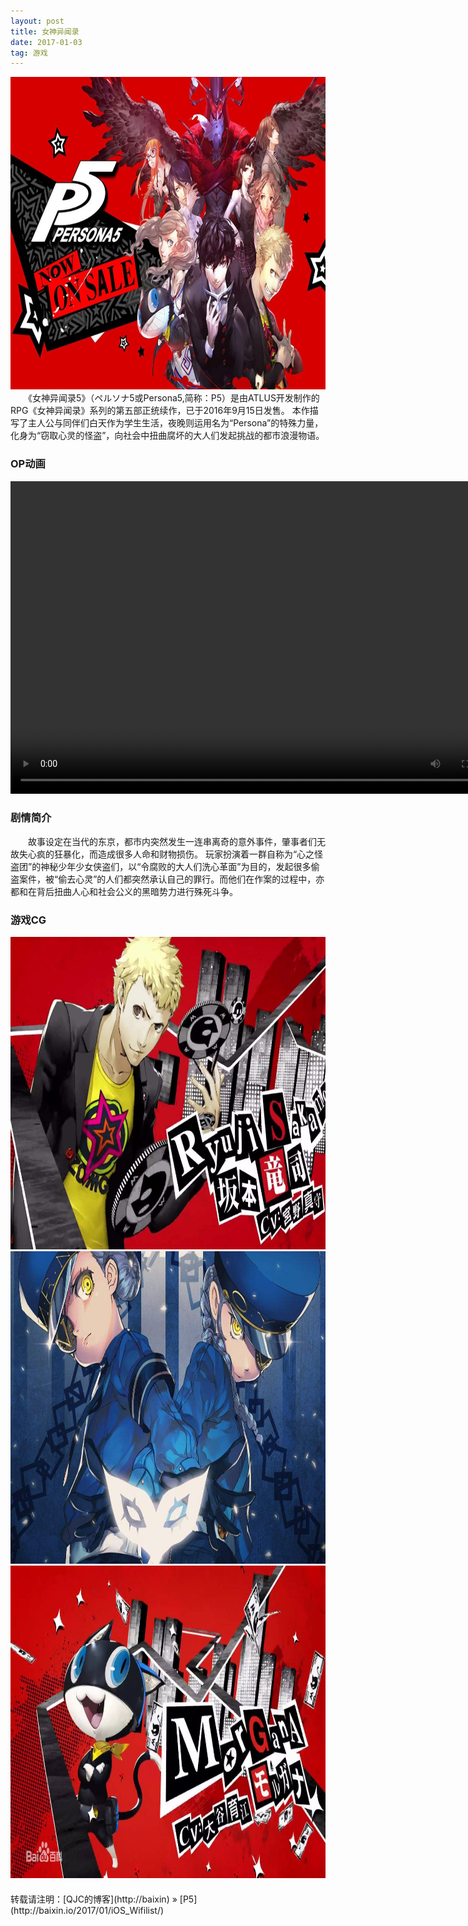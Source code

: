 ```yaml
---
layout: post
title: 女神异闻录
date: 2017-01-03 
tag: 游戏
---
```

   <div align="center">
	<img src="/images/P1.jpg" height="500" width="800">  
</div> 
　　《女神异闻录5》（ペルソナ5或Persona5,简称：P5）是由ATLUS开发制作的RPG《女神异闻录》系列的第五部正统续作，已于2016年9月15日发售。
本作描写了主人公与同伴们白天作为学生生活，夜晚则运用名为“Persona”的特殊力量，化身为“窃取心灵的怪盗”，向社会中扭曲腐坏的大人们发起挑战的都市浪漫物语。

### OP动画

<video width="800" height="500">
<source src="../images/P5.Mp4" type="video/mp4;"></source>
</video>


### 剧情简介

　　故事设定在当代的东京，都市内突然发生一连串离奇的意外事件，肇事者们无故失心疯的狂暴化，而造成很多人命和财物损伤。
玩家扮演着一群自称为“心之怪盗团”的神秘少年少女侠盗们，以“令腐败的大人们洗心革面”为目的，发起很多偷盗案件，被“偷去心灵”的人们都突然承认自己的罪行。而他们在作案的过程中，亦都和在背后扭曲人心和社会公义的黑暗势力进行殊死斗争。

### 游戏CG
<div align="center">
	<img src="/images/P2.jpg" height="500" width="800">  
</div> 
<div align="center">
	<img src="/images/P3.jpg" height="500" width="800">  
</div> 
<div align="center">
	<img src="/images/P4.jpg" height="500" width="800">  
</div> 
　　

<br>
转载请注明：[QJC的博客](http://baixin) » [P5](http://baixin.io/2017/01/iOS_Wifilist/)  


